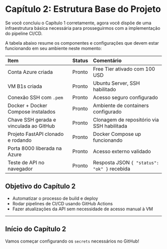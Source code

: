 # Capítulo 2: Estrutura Base do Projeto

Se você concluiu o Capítulo 1 corretamente, agora você dispõe de uma infraestrutura básica necessária para prosseguirmos com a implementação do pipeline CI/CD.

A tabela abaixo resume os componentes e configurações que devem estar funcionando
em seu ambiente neste momento:

| Item | Status | Comentário |
|:-----|:-------|:-----------|
| Conta Azure criada | Pronto | Free Tier ativado com 100 USD |
| VM B1s criada | Pronto | Ubuntu Server, SSH habilitado |
| Conexão SSH com `.pem` | Pronto | Acesso seguro configurado |
| Docker + Docker Compose instalados | Pronto | Ambiente de containers configurado |
| Chave SSH gerada e vinculada ao GitHub | Pronto | Clonagem de repositório via SSH habilitada |
| Projeto FastAPI clonado e rodando | Pronto | Docker Compose up funcionando |
| Porta 8000 liberada na Azure | Pronto | Acesso externo validado |
| Teste de API no navegador | Pronto | Resposta JSON `{ "status": "ok" }` recebida |

## Objetivo do Capítulo 2

- Automatizar o processo de build e deploy
- Rodar pipelines de CI/CD usando GitHub Actions
- Fazer atualizações da API sem necessidade de acesso manual à VM

---

## Início do Capítulo 2

Vamos começar configurando os `secrets` necessários no GitHub!